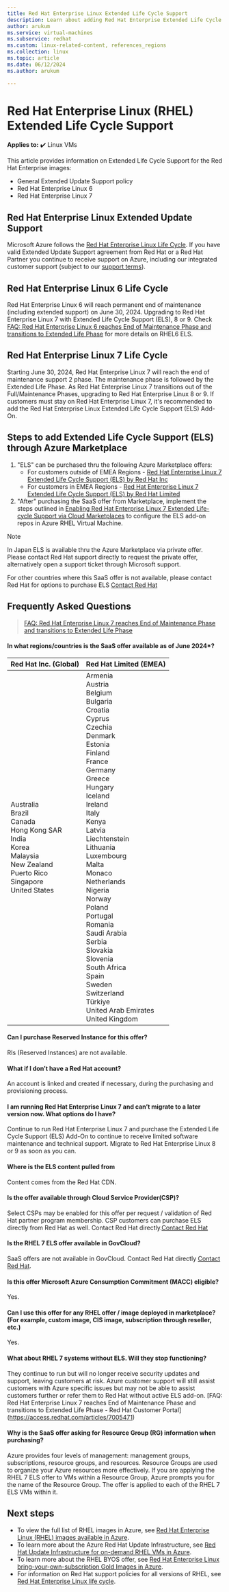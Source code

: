 ```yaml
---
title: Red Hat Enterprise Linux Extended Life Cycle Support
description: Learn about adding Red Hat Enterprise Extended Life Cycle Support Add-on
author: arukum
ms.service: virtual-machines
ms.subservice: redhat
ms.custom: linux-related-content, references_regions
ms.collection: linux
ms.topic: article
ms.date: 06/12/2024
ms.author: arukum

---
```


# Red Hat Enterprise Linux (RHEL) Extended Life Cycle Support

**Applies to:** :heavy_check_mark: Linux VMs

This article provides information on Extended Life Cycle Support for the Red Hat Enterprise images:
* General Extended Update Support policy
* Red Hat Enterprise Linux 6
* Red Hat Enterprise Linux 7 

## Red Hat Enterprise Linux Extended Update Support

Microsoft Azure follows the [Red Hat Enterprise Linux Life Cycle](https://access.redhat.com/support/policy/updates/errata/#:~:text=Red%20Hat%20Enterprise%20Linux%20Version%208%20and%209,Support%20Phases%20followed%20by%20an%20Extended%20Life%20Phase.). If you have valid Extended Update Support agreement from Red Hat or a Red Hat Partner you continue to receive support on Azure, including our integrated customer support  (subject to our [support terms](/troubleshoot/azure/cloud-services/support-linux-open-source-technology)).

## Red Hat Enterprise Linux 6 Life Cycle
Red Hat Enterprise Linux 6 will reach permanent end of maintenance (including extended support) on June 30, 2024. Upgrading to Red Hat Enterprise Linux 7 with Extended Life Cycle Support (ELS), 8 or 9. Check [FAQ: Red Hat Enterprise Linux 6 reaches End of Maintenance Phase and transitions to Extended Life Phase](https://access.redhat.com/articles/4665701) for more details on RHEL6 ELS.

## Red Hat Enterprise Linux 7 Life Cycle
Starting June 30, 2024, Red Hat Enterprise Linux 7 will reach the end of maintenance support 2 phase. The maintenance phase is followed by the Extended Life Phase. As Red Hat Enterprise Linux 7 transitions out of the Full/Maintenance Phases, upgrading to Red Hat Enterprise Linux 8 or 9. If customers must stay on Red Hat Enterprise Linux 7, it's recommended to add the Red Hat Enterprise Linux Extended Life Cycle Support (ELS) Add-On.

## Steps to add Extended Life Cycle Support (ELS) through Azure Marketplace
1. "ELS" can be purchased thru the following Azure Marketplace offers: 
    - For customers outside of EMEA Regions - [Red Hat Enterprise Linux 7 Extended Life Cycle Support (ELS) by Red Hat Inc](https://azuremarketplace.microsoft.com/marketplace/apps/redhat.rh-rhel-els-7?tab=Overview) 
    - For customers in EMEA Regions - [Red Hat Enterprise Linux 7 Extended Life Cycle Support (ELS) by Red Hat Limited](https://azuremarketplace.microsoft.com/marketplace/apps/redhat-limited.rh-rhel-els-7?tab=Overview) 
1. "After" purchasing the SaaS offer from Marketplace, implement the steps outlined in [Enabling Red Hat Enterprise Linux 7 Extended Life-cycle Support via Cloud Marketplaces](https://access.redhat.com/articles/rhel-7-els-on-cloud) to configure the ELS add-on repos in Azure RHEL Virtual Machine.

> [!Note]
> In Japan ELS is available thru the Azure Marketplace via private offer. Please contact Red Hat support directly to request the private offer, alternatively open a support ticket through Microsoft support.
>
> For other countries where this SaaS offer is not available, please contact Red Hat for options to purchase ELS [Contact Red Hat](https://www.redhat.com/en/contact) 

## Frequently Asked Questions
> [FAQ: Red Hat Enterprise Linux 7 reaches End of Maintenance Phase and transitions to Extended Life Phase](https://access.redhat.com/articles/7005471)

#### In what regions/countries is the SaaS offer available as of June 2024*?
| Red Hat Inc. (Global)  | Red Hat Limited (EMEA)  |
  | ---------------------- | ----------------------- |
  | Australia<br>Brazil<br>Canada<br>Hong Kong SAR<br>India<br>Korea<br>Malaysia<br>New Zealand<br>Puerto Rico<br>Singapore<br>United States | Armenia<br>Austria<br>Belgium<br>Bulgaria<br>Croatia<br>Cyprus<br>Czechia<br>Denmark<br>Estonia<br>Finland<br>France<br>Germany<br>Greece<br>Hungary<br>Iceland<br>Ireland<br>Italy<br>Kenya<br>Latvia<br>Liechtenstein<br>Lithuania<br>Luxembourg<br>Malta<br>Monaco<br>Netherlands<br>Nigeria<br>Norway<br>Poland<br>Portugal<br>Romania<br>Saudi Arabia<br>Serbia<br>Slovakia<br>Slovenia<br>South Africa<br>Spain<br>Sweden<br>Switzerland<br>Türkiye<br>United Arab Emirates<br>United Kingdom

#### Can I purchase Reserved Instance for this offer? 
RIs (Reserved Instances) are not available.

#### What if I don’t have a Red Hat account?
An account is linked and created if necessary, during the purchasing and provisioning process. 

#### I am running Red Hat Enterprise Linux 7 and can’t migrate to a later version now. What options do I have?
Continue to run Red Hat Enterprise Linux 7 and purchase the Extended Life Cycle Support (ELS) Add-On to continue to receive limited software maintenance and technical support. Migrate to Red Hat Enterprise Linux 8 or 9 as soon as you can.

#### Where is the ELS content pulled from
Content comes from the Red Hat CDN.

#### Is the offer available through Cloud Service Provider(CSP)?
Select CSPs may be enabled for this offer per request / validation of Red Hat partner program membership. CSP customers can purchase ELS directly from Red Hat as well. Contact Red Hat directly.[Contact Red Hat](https://www.redhat.com/en/contact) 

#### Is the RHEL 7 ELS offer available in GovCloud?
SaaS offers are not available in GovCloud. Contact Red Hat directly [Contact Red Hat](https://www.redhat.com/en/contact). 

#### Is this offer Microsoft Azure Consumption Commitment (MACC) eligible?
Yes.

#### Can I use this offer for any RHEL offer / image deployed in marketplace? (For example, custom image, CIS image, subscription through reseller, etc.) 
Yes.

#### What about RHEL 7 systems without ELS. Will they stop functioning? 
They continue to run but will no longer receive security updates and support, leaving customers at risk. Azure customer support will still assist customers with Azure specific issues but may not be able to assist customers further or refer them to Red Hat without active ELS add-on.
[FAQ: Red Hat Enterprise Linux 7 reaches End of Maintenance Phase and transitions to Extended Life Phase - Red Hat Customer Portal] (https://access.redhat.com/articles/7005471)

#### Why is the SaaS offer asking for Resource Group (RG) information when purchasing? 
Azure provides four levels of management: management groups, subscriptions, resource groups, and resources. Resource Groups are used to organize your Azure resources more effectively. If you are applying the RHEL 7 ELS offer to VMs within a Resource Group, Azure prompts you for the name of the Resource Group. The offer is applied to each of the RHEL 7 ELS VMs within it.

## Next steps

* To view the full list of RHEL images in Azure, see [Red Hat Enterprise Linux (RHEL) images available in Azure](./redhat-imagelist.md).
* To learn more about the Azure Red Hat Update Infrastructure, see [Red Hat Update Infrastructure for on-demand RHEL VMs in Azure](./redhat-rhui.md).
* To learn more about the RHEL BYOS offer, see [Red Hat Enterprise Linux bring-your-own-subscription Gold Images in Azure](./byos.md).
* For information on Red Hat support policies for all versions of RHEL, see [Red Hat Enterprise Linux life cycle](https://access.redhat.com/support/policy/updates/errata).


